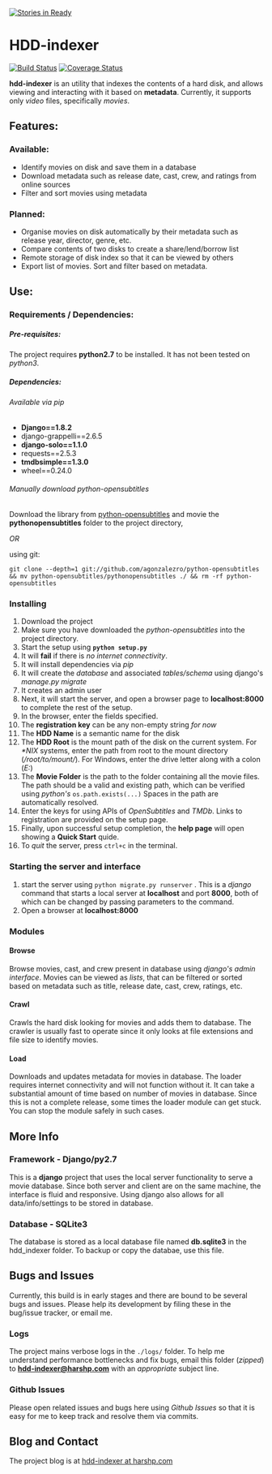 [![Stories in Ready](https://badge.waffle.io/coolharsh55/hdd-indexer.png?label=ready&title=Ready)](https://waffle.io/coolharsh55/hdd-indexer)
# HDD-indexer
[![Build Status](https://travis-ci.org/coolharsh55/hdd-indexer.svg)](https://travis-ci.org/coolharsh55/hdd-indexer) [![Coverage Status](https://coveralls.io/repos/coolharsh55/hdd-indexer/badge.svg?branch=coveralls&service=github)](https://coveralls.io/github/coolharsh55/hdd-indexer?branch=coveralls)

**hdd-indexer** is an utility that indexes the contents of a hard disk, and allows viewing and interacting with it based on **metadata**. Currently, it supports only *video* files, specifically *movies*.

## Features:

### Available:
 - Identify movies on disk and save them in a database
 - Download metadata such as release date, cast, crew, and ratings from online sources
 - Filter and sort movies using metadata

### Planned:
- Organise movies on disk automatically by their metadata such as release year, director, genre, etc.
- Compare contents of two disks to create a share/lend/borrow list
- Remote storage of disk index so that it can be viewed by others
- Export list of movies. Sort and filter based on metadata.

## Use:

### Requirements / Dependencies:

##### Pre-requisites:
The project requires **python2.7** to be installed. It has not been tested on *python3*.

##### Dependencies:
###### Available via pip
- **Django==1.8.2**
- django-grappelli==2.6.5
- **django-solo==1.1.0**
- requests==2.5.3
- **tmdbsimple==1.3.0**
- wheel==0.24.0

###### Manually download python-opensubtitles
Download the library from [python-opensubtitles](https://github.com/agonzalezro/python-opensubtitles) and movie the **pythonopensubtitles** folder to the project directory,

*OR*

using git: 

```git clone --depth=1 git://github.com/agonzalezro/python-opensubtitles && mv python-opensubtitles/pythonopensubtitles ./ && rm -rf python-opensubtitles```

### Installing
1. Download the project
2. Make sure you have downloaded the *python-opensubtitles* into the project directory.
3. Start the setup using **```python setup.py```**
4. It will **fail** if there is *no internet connectivity*.
5. It will install dependencies via *pip*
6. It will create the *database* and associated *tables/schema* using django's *manage.py migrate*
7. It creates an admin user
8. Next, it will start the server, and open a browser page to **localhost:8000** to complete the rest of the setup.
9. In the browser, enter the fields specified.
10. The **registration key** can be any non-empty string *for now*
11. The **HDD Name** is a semantic name for the disk
12. The **HDD Root** is the mount path of the disk on the current system. For _*NIX_ systems, enter the path from root to the mount directory (*/root/to/mount/*). For Windows, enter the drive letter along with a colon (*E:*)
13. The **Movie Folder** is the path to the folder containing all the movie files. The path should be a valid and existing path, which can be verified using *python's* ```os.path.exists(...)``` Spaces in the path are automatically resolved. 
14. Enter the keys for using APIs of *OpenSubtitles* and *TMDb*. Links to registration are provided on the setup page.
15. Finally, upon successful setup completion, the **help page** will open showing a **Quick Start** quide.
16. To *quit* the server, press ```ctrl+c``` in the terminal.

### Starting the server and interface
1. start the server using ```python migrate.py runserver``` . This is a *django* command that starts a local server at **localhost** and port **8000**, both of which can be changed by passing parameters to the command.
2. Open a browser at **localhost:8000**

### Modules
#### Browse
Browse movies, cast, and crew present in database using *django's admin interface*. Movies can be viewed as *lists*, that can be filtered or sorted based on metadata such as title, release date, cast, crew, ratings, etc.

#### Crawl
Crawls the hard disk looking for movies and adds them to database. The crawler is usually fast to operate since it only looks at file extensions and file size to identify movies.

#### Load
Downloads and updates metadata for movies in database. The loader requires internet connectivity and will not function without it. It can take a substantial amount of time based on number of movies in database. Since this is not a complete release, some times the loader module can get stuck. You can stop the module safely in such cases.

## More Info

### Framework - Django/py2.7
This is a **django** project that uses the local server functionality to serve a movie database. Since both server and client are on the same machine, the interface is fluid and  responsive. Using django also allows for all data/info/settings to be stored in database.

### Database - SQLite3
The database is stored as a local database file named **db.sqlite3** in the hdd_indexer folder. To backup or copy the databae, use this file.

## Bugs and Issues
Currently, this build is in early stages and there are bound to be several bugs and issues. Please help its development by filing these in the bug/issue tracker, or email me.

### Logs
The project mains verbose logs in the ```./logs/``` folder. To help me understand performance bottlenecks and fix bugs, email this folder (*zipped*) to **hdd-indexer@harshp.com** with an *appropriate* subject line.

### Github Issues
Please open related issues and bugs here using *Github Issues* so that it is easy for me to keep track and resolve them via commits.

## Blog and Contact
The project blog is at [hdd-indexer at harshp.com](http://brainbank.harshp.com/hdd-indexer/)

